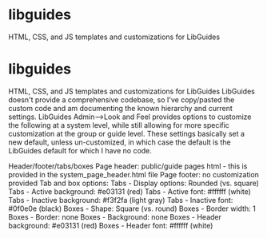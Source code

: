 # libguides
HTML, CSS, and JS templates and customizations for LibGuides
# libguides
HTML, CSS, and JS templates and customizations for LibGuides
LibGuides doesn't provide a comprehensive codebase, so I've copy/pasted the custom code and am documenting the known hierarchy and current settings.
LibGuides Admin-->Look and Feel provides options to customize the following at a system level, while still allowing for more specific customization at the group or guide level. These settings basically set a new default, unless un-customized, in which case the default is the LibGuides default for which I have no code.

Header/footer/tabs/boxes
Page header: public/guide pages html - this is provided in the system_page_header.html file
Page footer: no customization provided
Tab and box options:
    Tabs - Display options: Rounded (vs. square)
    Tabs - Active background: #e03131 (red)
    Tabs - Active font: #ffffff (white)
    Tabs - Inactive background: #f3f2fa (light gray)
    Tabs - Inactive font: #0f0e0e (black)
    Boxes - Shape: Square (vs. round)
    Boxes - Border width: 1
    Boxes - Border: none
    Boxes - Background: none
    Boxes - Header background: #e03131 (red)
    Boxes - Header font: #ffffff (white)
    